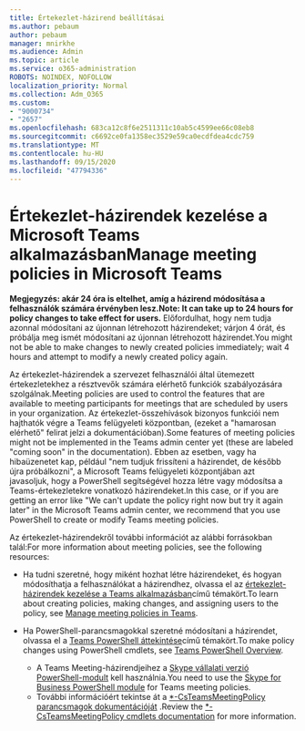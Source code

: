```yaml
---
title: Értekezlet-házirend beállításai
ms.author: pebaum
author: pebaum
manager: mnirkhe
ms.audience: Admin
ms.topic: article
ms.service: o365-administration
ROBOTS: NOINDEX, NOFOLLOW
localization_priority: Normal
ms.collection: Adm_O365
ms.custom:
- "9000734"
- "2657"
ms.openlocfilehash: 683ca12c8f6e2511311c10ab5c4599ee66c08eb8
ms.sourcegitcommit: c6692ce0fa1358ec3529e59ca0ecdfdea4cdc759
ms.translationtype: MT
ms.contentlocale: hu-HU
ms.lasthandoff: 09/15/2020
ms.locfileid: "47794336"
---
```

# <a name="manage-meeting-policies-in-microsoft-teams"></a><span data-ttu-id="5874e-102">Értekezlet-házirendek kezelése a Microsoft Teams alkalmazásban</span><span class="sxs-lookup"><span data-stu-id="5874e-102">Manage meeting policies in Microsoft Teams</span></span>

<span data-ttu-id="5874e-103">**Megjegyzés: akár 24 óra is eltelhet, amíg a házirend módosítása a felhasználók számára érvényben lesz.**</span><span class="sxs-lookup"><span data-stu-id="5874e-103">**Note: It can take up to 24 hours for policy changes to take effect for users.**</span></span> <span data-ttu-id="5874e-104">Előfordulhat, hogy nem tudja azonnal módosítani az újonnan létrehozott házirendeket; várjon 4 órát, és próbálja meg ismét módosítani az újonnan létrehozott házirendet.</span><span class="sxs-lookup"><span data-stu-id="5874e-104">You might not be able to make changes to newly created policies immediately; wait 4 hours and attempt to modify a newly created policy again.</span></span>

<span data-ttu-id="5874e-105">Az értekezlet-házirendek a szervezet felhasználói által ütemezett értekezletekhez a résztvevők számára elérhető funkciók szabályozására szolgálnak.</span><span class="sxs-lookup"><span data-stu-id="5874e-105">Meeting policies are used to control the features that are available to meeting participants for meetings that are scheduled by users in your organization.</span></span> <span data-ttu-id="5874e-106">Az értekezlet-összehívások bizonyos funkciói nem hajthatók végre a Teams felügyeleti központban, (ezeket a "hamarosan elérhető" felirat jelzi a dokumentációban).</span><span class="sxs-lookup"><span data-stu-id="5874e-106">Some features of meeting policies might not be implemented in the Teams admin center yet (these are labeled "coming soon" in the documentation).</span></span> <span data-ttu-id="5874e-107">Ebben az esetben, vagy ha hibaüzenetet kap, például "nem tudjuk frissíteni a házirendet, de később újra próbálkozni", a Microsoft Teams felügyeleti központjában azt javasoljuk, hogy a PowerShell segítségével hozza létre vagy módosítsa a Teams-értekezletekre vonatkozó házirendeket.</span><span class="sxs-lookup"><span data-stu-id="5874e-107">In this case, or if you are getting an error like "We can't update the policy right now but try it again later" in the Microsoft Teams admin center, we recommend that you use PowerShell to create or modify Teams meeting policies.</span></span> 

<span data-ttu-id="5874e-108">Az értekezlet-házirendekről további információt az alábbi forrásokban talál:</span><span class="sxs-lookup"><span data-stu-id="5874e-108">For more information about meeting policies, see the following resources:</span></span>

- <span data-ttu-id="5874e-109">Ha tudni szeretné, hogy miként hozhat létre házirendeket, és hogyan módosíthatja a felhasználókat a házirendhez, olvassa el az [értekezlet-házirendek kezelése a Teams alkalmazásban](https://docs.microsoft.com/microsoftteams/meeting-policies-in-teams)című témakört.</span><span class="sxs-lookup"><span data-stu-id="5874e-109">To learn about creating policies, making changes, and assigning users to the policy, see [Manage meeting policies in Teams](https://docs.microsoft.com/microsoftteams/meeting-policies-in-teams).</span></span>

- <span data-ttu-id="5874e-110">Ha PowerShell-parancsmagokkal szeretné módosítani a házirendet, olvassa el a [Teams PowerShell áttekintése](https://docs.microsoft.com/microsoftteams/teams-powershell-overview)című témakört.</span><span class="sxs-lookup"><span data-stu-id="5874e-110">To make policy changes using PowerShell cmdlets, see [Teams PowerShell Overview](https://docs.microsoft.com/microsoftteams/teams-powershell-overview).</span></span> 
    - <span data-ttu-id="5874e-111">A Teams Meeting-házirendjeihez a [Skype vállalati verzió PowerShell-modult](https://www.microsoft.com/download/details.aspx?id=39366) kell használnia.</span><span class="sxs-lookup"><span data-stu-id="5874e-111">You need to use the [Skype for Business PowerShell module](https://www.microsoft.com/download/details.aspx?id=39366) for Teams meeting policies.</span></span> 
    - <span data-ttu-id="5874e-112">További információért tekintse át a [\*-CsTeamsMeetingPolicy parancsmagok dokumentációját](https://docs.microsoft.com/search/?search=CsTeamsMeetingPolicy&view=skype-ps) .</span><span class="sxs-lookup"><span data-stu-id="5874e-112">Review the [\*-CsTeamsMeetingPolicy cmdlets documentation](https://docs.microsoft.com/search/?search=CsTeamsMeetingPolicy&view=skype-ps) for more information.</span></span>

